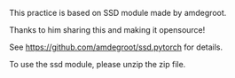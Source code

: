 This practice is based on SSD module made by amdegroot.

Thanks to him sharing this and making it opensource!

See https://github.com/amdegroot/ssd.pytorch for details.

To use the ssd module, please unzip the zip file.






